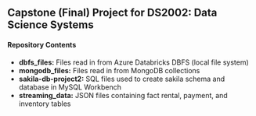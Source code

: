 ## Capstone (Final) Project for DS2002: Data Science Systems 
#### Repository Contents 
* **dbfs_files:** Files read in from Azure Databricks DBFS (local file system)
* **mongodb_files:** Files read in from MongoDB collections
* **sakila-db-project2:** SQL files used to create sakila schema and database in MySQL Workbench
* **streaming_data:** JSON files containing fact rental, payment, and inventory tables 
